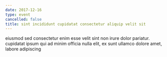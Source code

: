 ```yaml
---
date: 2017-12-16
type: event
cancelled: false
title: sint incididunt cupidatat consectetur aliquip velit sit
---
```

eiusmod sed consectetur enim esse velit sint non irure dolor pariatur. cupidatat ipsum qui ad minim officia nulla elit, ex sunt ullamco dolore amet, labore adipiscing